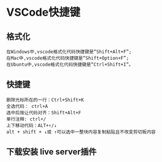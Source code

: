 # VSCode快捷键

## 格式化
~~~
在Windows中,vscode格式化代码快捷键是“Shift+Alt+F”;
在Mac中,vscode格式化代码快捷键是“Shift+Option+F”;
在Ubuntu中,vscode格式化代码快捷键是“Ctrl+Shift+I”。
~~~

## 快捷键
~~~
删除光标所在的一行：Ctrl+Shift+K
全选代码： ctrl+A
选中后按让代码对齐：Shift+Alt+F
单行注释: ctrl+/
上下移动代码：ALT+↑/↓
alt + shift + ↓或 ↑可以选中一整块内容复制粘贴且不改变剪切板内容
~~~

## 下载安装 live server插件